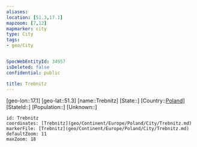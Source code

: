 ```yaml
---
aliases: 
location: [51.3,17.1]
mapzoom: [7,12] 
mapmarker: city 
type: City
tags:
- geo/City


SpocWebEntityId: 34957
isDeleted: false
confidential: public

title: Trebnitz
---
```

[geo-lon::17.1]
[geo-lat::51.3]
[name::Trebnitz]
[State::]
[Country::[Poland](geo/Continent/Europe/Poland.md)]
[StateId::]
[Population::]
[Unknown::]


```leaflet
id: Trebnitz
coordinates: [Trebnitz](geo/Continent/Europe/Poland/City/Trebnitz.md)
markerFile: [Trebnitz](geo/Continent/Europe/Poland/City/Trebnitz.md)
defaultZoom: 11 
maxZoom: 18
```


